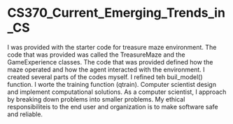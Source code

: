 # CS370_Current_Emerging_Trends_in_CS
I was provided with the starter code for treasure maze environment. The code that was provided was called the TreasureMaze and the GameExperience classes. The code that was provided defined how the maze operated and how the agent interacted with the environment. I created several parts of the codes myself. I refined teh buil_model() function. I worte the training function (qtrain). Computer scientist design and implement computational solutions. As a computer scientist, I approach by breaking down problems into smaller problems. My ethical responsibiliteis to the end user and organization is to make software safe and reliable. 
